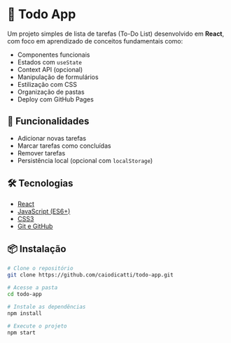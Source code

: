 # 📝 Todo App

Um projeto simples de lista de tarefas (To-Do List) desenvolvido em **React**, com foco em aprendizado de conceitos fundamentais como:

- Componentes funcionais
- Estados com `useState`
- Context API (opcional)
- Manipulação de formulários
- Estilização com CSS
- Organização de pastas
- Deploy com GitHub Pages

## 🚀 Funcionalidades

- Adicionar novas tarefas
- Marcar tarefas como concluídas
- Remover tarefas
- Persistência local (opcional com `localStorage`)

## 🛠️ Tecnologias

- [React](https://reactjs.org/)
- [JavaScript (ES6+)](https://developer.mozilla.org/pt-BR/docs/Web/JavaScript)
- [CSS3](https://developer.mozilla.org/pt-BR/docs/Web/CSS)
- [Git e GitHub](https://github.com)

## 📦 Instalação

```bash
# Clone o repositório
git clone https://github.com/caiodicatti/todo-app.git

# Acesse a pasta
cd todo-app

# Instale as dependências
npm install

# Execute o projeto
npm start